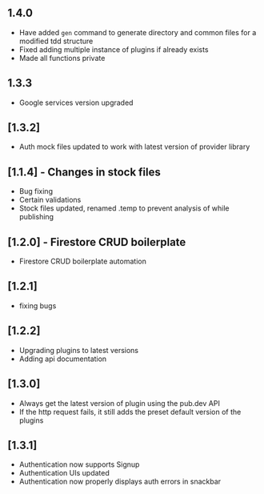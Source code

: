 ## 1.4.0
* Have added `gen` command to generate directory and common files for a modified tdd structure
* Fixed adding multiple instance of plugins if already exists
* Made all functions private

## 1.3.3
* Google services version upgraded

## [1.3.2]
* Auth mock files updated to work with latest version of provider library

## [1.1.4] - Changes in stock files
* Bug fixing
* Certain validations
* Stock files updated, renamed .temp to prevent analysis of while publishing

## [1.2.0] - Firestore CRUD boilerplate
* Firestore CRUD boilerplate automation

## [1.2.1]
* fixing bugs

## [1.2.2]
* Upgrading plugins to latest versions
* Adding api documentation

## [1.3.0]
* Always get the latest version of plugin using the pub.dev API
* If the http request fails, it still adds the preset default version of the plugins

## [1.3.1]
* Authentication now supports Signup
* Authentication UIs updated
* Authentication now properly displays auth errors in snackbar